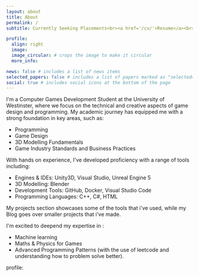 ```yaml
---
layout: about
title: About
permalink: /
subtitle: Currently Seeking Placements<br><a href='/cv/'>Resume</a><br>             

profile:
  align: right
  image: 
  image_circular: # crops the image to make it circular
  more_info:

news: false # includes a list of news items
selected_papers: false # includes a list of papers marked as "selected={true}"
social: true # includes social icons at the bottom of the page
---
```


I'm a Computer Games Development Student at the University of Westinster, where we focus on the technical and creative aspects of game design and programming. My academic journey has 
equipped me with a strong foundation in key areas, such as:


* Programming
* Game Design
* 3D Modelling Fundamentals
* Game Industry Standards and Business Practices

With hands on experience, I've developed proficiency with a range of tools including:
 
* Engines & IDEs: Unity3D, Visual Studio, Unreal Engine 5
* 3D Modelling: Blender
* Development Tools: GitHub, Docker, Visual Studio Code
* Programming Languages: C++, C#, HTML

My projects section showcases some of the tools that i've used, while my Blog goes over smaller projects that i've made.

I'm excited to deepend my expertise in :

* Machine learning
* Maths & Physics for Games
* Advanced Programming Patterns (with the use of leetcode and understanding how to problem solve better).

profile: